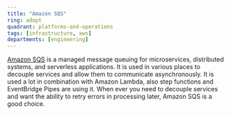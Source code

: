 ```yaml
---
title: "Amazon SQS"
ring: adopt
quadrant: platforms-and-operations
tags: [infrastructure, aws]
departments: [engineering]
---
```

[Amazon SQS](https://aws.amazon.com/sqs/) is a managed message queuing for microservices, distributed systems, and serverless applications.
It is used in various places to decouple services and allow them to communicate asynchronously. 
It is used a lot in combination with Amazon Lambda, also step functions and EventBridge Pipes are using it.
When ever you need to decouple services and want the ability to retry errors in processing later, Amazon SQS is a good choice.

